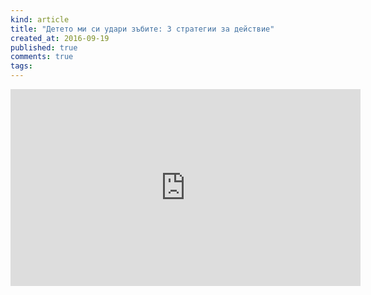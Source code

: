 ```yaml
---
kind: article
title: "Детето ми си удари зъбите: 3 стратегии за действие"
created_at: 2016-09-19
published: true
comments: true
tags:
--- 
```

<iframe width="560" height="315" src="https://www.youtube.com/embed/ZX8D-QUvgcA" frameborder="0" allowfullscreen></iframe>